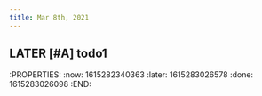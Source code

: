 ```yaml
---
title: Mar 8th, 2021
---
```


## LATER [#A] todo1
:PROPERTIES:
:now: 1615282340363
:later: 1615283026578
:done: 1615283026098
:END:
##
